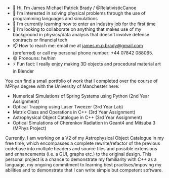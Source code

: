 - 👋 Hi, I’m James Michael Patrick Brady / @RelativisticCanoe
- 👀 I’m interested in solving physical problems through the use of programming languages and simulations
- 🌱 I’m currently learning how to enter an industry job for the first time
- 💞️ I’m looking to collaborate on anything that makes use of my background in physics/data analysis that doesn't involve defense contracts or financial tech
- 📫 How to reach me: email me at james.m.p.brady@gmail.com (preferred) or call my personal phone number: +44 07842 088065.
- 😄 Pronouns: he/him
- ⚡ Fun fact: I really enjoy making 3D objects and procedural material art in Blender


You can find a small portfolio of work that I completed over the course of MPhys degree with the University of Manchester here:
- Numerical Simulations of Spring Systems using Python (2nd Year Assignment)
- Optical Trapping using Laser Tweezer (3rd Year Lab)
- Matrix Class and Operations in C++ (3rd Year Assignment)
- Astrophysical Object Catalogue in C++ (3rd Year Assignment)
- Optical Simulations of Cherenkov Radiation in Geant4 and Mitsuba 3 (MPhys Project)

Currently, I am working on a V2 of my Astrophysical Object Catalogue in my free time, which encompasses a complete rewrite/refactor of the previous codebase
into multiple headers and source files and possible extensions and enhancements (i.e. a GUI, graphs etc.) to the original design. This personal project is
a chance to demonstrate my familiarity with C++ as a language, my ongoing commitment to learning best practises/impoving my abilities and to demonstrate that
I can write simple but competent software.

<!---
RelativisticCanoe/RelativisticCanoe is a ✨ special ✨ repository because its `README.md` (this file) appears on your GitHub profile.
You can click the Preview link to take a look at your changes.
--->
